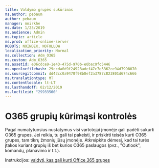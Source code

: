 ```yaml
---
title: Valdymo grupės sukūrimas
ms.author: pebaum
author: pebaum
manager: mnirkhe
ms.date: 1/23/2019
ms.audience: Admin
ms.topic: article
ms.prod: office-online-server
ROBOTS: NOINDEX, NOFOLLOW
localization_priority: Normal
ms.collection: Adm_O365
ms.custom: Adm_O365
ms.assetid: e06cdce9-1e43-475d-970b-e0bac0fc5446
ms.openlocfilehash: 29ccda0d9f24928adef47c7e5362ce94d7998070
ms.sourcegitcommit: dd43cc0a9470f98b8ef2a3787c823801d674c666
ms.translationtype: MT
ms.contentlocale: lt-LT
ms.lasthandoff: 02/12/2019
ms.locfileid: "29933560"
---
```

# <a name="control-creation-of-o365-groups"></a>O365 grupių kūrimąsi kontrolės

Pagal numatytuosius nustatymus visi vartotojai įmonėje gali padėti sukurti O365 grupes. Jei reikia, tu gali tai pakeisti, ir priskirti teisės kurti O365 grupes, tam tikrų žmonių jūsų įmonėje. Atkreipkite dėmesį, kad tai turės įtakos kuriant grupių iš bet kurios O365 paslaugos (pvz., "Outlook", komandų, planavimo ir t.t.).
  
Instrukcijos: [valdyti, kas gali kurti Office 365 grupes](https://docs.microsoft.com/office365/admin/create-groups/manage-creation-of-groups)

